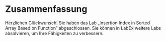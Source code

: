 # Zusammenfassung

Herzlichen Glückwunsch! Sie haben das Lab „Insertion Index in Sorted Array Based on Function“ abgeschlossen. Sie können in LabEx weitere Labs absolvieren, um Ihre Fähigkeiten zu verbessern.

